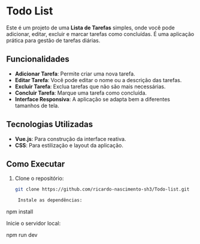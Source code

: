 # Todo List

Este é um projeto de uma **Lista de Tarefas** simples, onde você pode adicionar, editar, excluir e marcar tarefas como concluídas. É uma aplicação prática para gestão de tarefas diárias.

## Funcionalidades

- **Adicionar Tarefa**: Permite criar uma nova tarefa.
- **Editar Tarefa**: Você pode editar o nome ou a descrição das tarefas.
- **Excluir Tarefa**: Exclua tarefas que não são mais necessárias.
- **Concluir Tarefa**: Marque uma tarefa como concluída.
- **Interface Responsiva**: A aplicação se adapta bem a diferentes tamanhos de tela.

## Tecnologias Utilizadas

- **Vue.js**: Para construção da interface reativa.
- **CSS**: Para estilização e layout da aplicação.

## Como Executar

1. Clone o repositório:
   ```bash
   git clone https://github.com/ricardo-nascimento-sh3/Todo-list.git

    Instale as dependências:

npm install

Inicie o servidor local:

npm run dev
